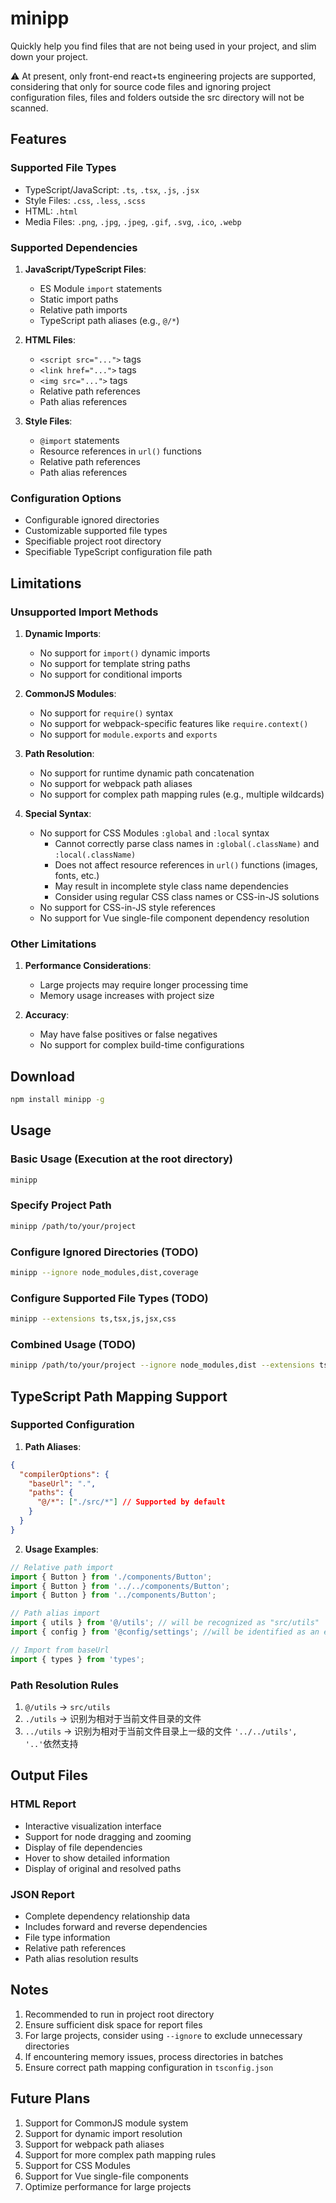 # minipp

Quickly help you find files that are not being used in your project, and slim down your project.

⚠️ At present, only front-end react+ts engineering projects are supported, considering that only for source code files and ignoring project configuration files, files and folders outside the src directory will not be scanned.

## Features

### Supported File Types
- TypeScript/JavaScript: `.ts`, `.tsx`, `.js`, `.jsx`
- Style Files: `.css`, `.less`, `.scss`
- HTML: `.html`
- Media Files: `.png`, `.jpg`, `.jpeg`, `.gif`, `.svg`, `.ico`, `.webp`

### Supported Dependencies
1. **JavaScript/TypeScript Files**:
   - ES Module `import` statements
   - Static import paths
   - Relative path imports
   - TypeScript path aliases (e.g., `@/*`)

2. **HTML Files**:
   - `<script src="...">` tags
   - `<link href="...">` tags
   - `<img src="...">` tags
   - Relative path references
   - Path alias references

3. **Style Files**:
   - `@import` statements
   - Resource references in `url()` functions
   - Relative path references
   - Path alias references

### Configuration Options
- Configurable ignored directories
- Customizable supported file types
- Specifiable project root directory
- Specifiable TypeScript configuration file path

## Limitations

### Unsupported Import Methods
1. **Dynamic Imports**:
   - No support for `import()` dynamic imports
   - No support for template string paths
   - No support for conditional imports

2. **CommonJS Modules**:
   - No support for `require()` syntax
   - No support for webpack-specific features like `require.context()`
   - No support for `module.exports` and `exports`

3. **Path Resolution**:
   - No support for runtime dynamic path concatenation
   - No support for webpack path aliases
   - No support for complex path mapping rules (e.g., multiple wildcards)

4. **Special Syntax**:
   - No support for CSS Modules `:global` and `:local` syntax
      - Cannot correctly parse class names in `:global(.className)` and `:local(.className)`
      - Does not affect resource references in `url()` functions (images, fonts, etc.)
      - May result in incomplete style class name dependencies
      - Consider using regular CSS class names or CSS-in-JS solutions
   - No support for CSS-in-JS style references
   - No support for Vue single-file component dependency resolution

### Other Limitations
1. **Performance Considerations**:
   - Large projects may require longer processing time
   - Memory usage increases with project size

2. **Accuracy**:
   - May have false positives or false negatives
   - No support for complex build-time configurations

## Download
```bash
npm install minipp -g
```

## Usage

### Basic Usage (Execution at the root directory)
```bash
minipp
```

### Specify Project Path
```bash
minipp /path/to/your/project
```

### Configure Ignored Directories (TODO)
```bash
minipp --ignore node_modules,dist,coverage
```

### Configure Supported File Types (TODO)
```bash
minipp --extensions ts,tsx,js,jsx,css
```


### Combined Usage (TODO)
```bash
minipp /path/to/your/project --ignore node_modules,dist --extensions ts,tsx,js,jsx
```

## TypeScript Path Mapping Support

### Supported Configuration
1. **Path Aliases**:
```json
{
  "compilerOptions": {
    "baseUrl": ".",
    "paths": {
      "@/*": ["./src/*"] // Supported by default
    }
  }
}
```

2. **Usage Examples**:
```typescript
// Relative path import
import { Button } from './components/Button';
import { Button } from '../../components/Button';
import { Button } from '../components/Button';

// Path alias import
import { utils } from '@/utils'; // will be recognized as "src/utils"
import { config } from '@config/settings'; //will be identified as an external dependency rather than an on-premises resource

// Import from baseUrl
import { types } from 'types';
```

### Path Resolution Rules
1. `@/utils` -> `src/utils`
2. `./utils` -> 识别为相对于当前文件目录的文件
3. `../utils` -> 识别为相对于当前文件目录上一级的文件 `'../../utils', '..'`依然支持

## Output Files

### HTML Report
- Interactive visualization interface
- Support for node dragging and zooming
- Display of file dependencies
- Hover to show detailed information
- Display of original and resolved paths

### JSON Report
- Complete dependency relationship data
- Includes forward and reverse dependencies
- File type information
- Relative path references
- Path alias resolution results

## Notes

1. Recommended to run in project root directory
2. Ensure sufficient disk space for report files
3. For large projects, consider using `--ignore` to exclude unnecessary directories
4. If encountering memory issues, process directories in batches
5. Ensure correct path mapping configuration in `tsconfig.json`

## Future Plans

1. Support for CommonJS module system
2. Support for dynamic import resolution
3. Support for webpack path aliases
4. Support for more complex path mapping rules
5. Support for CSS Modules
6. Support for Vue single-file components
7. Optimize performance for large projects 